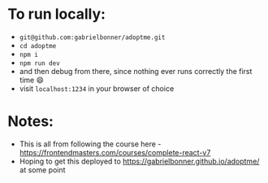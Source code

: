 # To run locally:

- `git@github.com:gabrielbonner/adoptme.git`
- `cd adoptme`
- `npm i`
- `npm run dev`
- and then debug from there, since nothing ever runs correctly the first time 😄
- visit `localhost:1234` in your browser of choice

# Notes:

- This is all from following the course here - https://frontendmasters.com/courses/complete-react-v7
- Hoping to get this deployed to https://gabrielbonner.github.io/adoptme/ at some point
